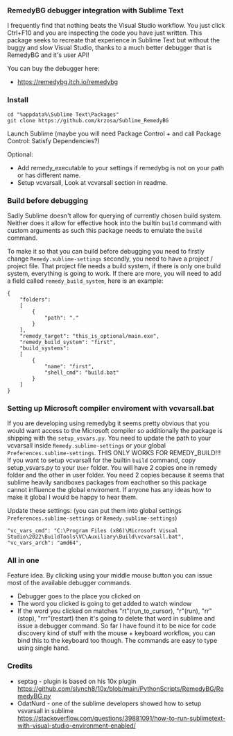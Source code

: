 
### RemedyBG debugger integration with Sublime Text

I frequently find that nothing beats the Visual Studio workflow.
You just click Ctrl+F10 and you are inspecting the code you have just written.
This package seeks to recreate that experience in Sublime Text but without
the buggy and slow Visual Studio, thanks to a much better debugger that is RemedyBG
and it's user API!

You can buy the debugger here:

* https://remedybg.itch.io/remedybg

### Install

```
cd "%appdata%\Sublime Text\Packages"
git clone https://github.com/krzosa/Sublime_RemedyBG
```
Launch Sublime (maybe you will need Package Control + and call Package Control: Satisfy Dependencies?)

Optional:

* Add remedy_executable to your settings if remedybg is not on your path or has different name.
* Setup vcvarsall, Look at vcvarsall section in readme.

### Build before debugging

Sadly Sublime doesn't allow for querying of currently chosen build system.
Neither does it allow for effective hook into the builtin ```build``` command
with custom arguments as such this package needs to emulate the ```build``` command.

To make it so that you can build before debugging you need to firstly change
```Remedy.sublime-settings``` secondly, you need to have
a project / project file. That project file needs a build system, if there
is only one build system, everything is going to work. If there are more,
you will need to add a field called ```remedy_build_system```, here is an example:

```
{
	"folders":
	[
		{
			"path": "."
		}
	],
	"remedy_target": "this_is_optional/main.exe",
	"remedy_build_system": "first",
	"build_systems":
	[
		{
			"name": "first",
			"shell_cmd": "build.bat"
		}
	]
}
```
### Setting up Microsoft compiler enviroment with vcvarsall.bat

If you are developing using remedybg it seems pretty obvious that you would want access to the Microsoft compiler so additionally the package is shipping with the ```setup_vsvars.py```. You need to update the path to your vcvarsall inside ```Remedy.sublime-settings``` or your global ```Preferences.sublime-settings```. THIS ONLY WORKS FOR REMEDY_BUILD!!! If you want to setup vcvarsall for the builtin ```build``` command, copy setup_vsvars.py to your ```User``` folder. You will have 2 copies one in remedy folder and the other in user folder. You need 2 copies because it seems that sublime heavily sandboxes packages from eachother so this package cannot influence the global enviroment. If anyone has any ideas how to make it global I would be happy to hear them.

Update these settings: (you can put them into global settings ```Preferences.sublime-settings``` or ```Remedy.sublime-settings```)
```
"vc_vars_cmd": "C:\Program Files (x86)\Microsoft Visual Studio\2022\BuildTools\VC\Auxiliary\Build\vcvarsall.bat",
"vc_vars_arch": "amd64",
```

### All in one

Feature idea. By clicking using your middle mouse button you can issue most
of the available debugger commands.

* Debugger goes to the place you clicked on
* The word you clicked is going to get added to watch window
* If the word you clicked on matches "rt"(run_to_cursor), "r"(run), "rr"(stop), "rrr"(restart) then it's going to delete that word in sublime and issue a debugger command. So far I have found it to be nice for code discovery kind of stuff with the mouse + keyboard workflow, you can bind this to the keyboard too though. The commands are easy to type using single hand.

### Credits

* septag - plugin is based on his 10x plugin https://github.com/slynch8/10x/blob/main/PythonScripts/RemedyBG/RemedyBG.py
* OdatNurd - one of the sublime developers showed how to setup vsvarsall in sublime https://stackoverflow.com/questions/39881091/how-to-run-sublimetext-with-visual-studio-environment-enabled/